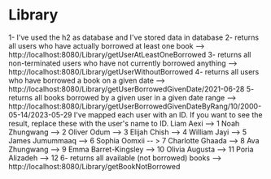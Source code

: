 # Library
1- I've used the h2 as database and I've stored data in database
2- returns all users who have actually borrowed at least one book --> http://localhost:8080/Library/getUserAtLeastOneBorrowed
3- returns all non-terminated users who have not currently borrowed anything --> http://localhost:8080/Library/getUserWithoutBorrowed
4- returns all users who have borrowed a book on a given date --> http://localhost:8080/Library/getUserBorrowedGivenDate/2021-06-28
5- returns all books borrowed by a given user in a given date range --> http://localhost:8080/Library/getUserBorrowedGivenDateByRang/10/2000-05-14/2023-05-29
   I've mapped each user with an ID. If you want to see the result, replace these with the user's name to ID.
     Liam Aexi --> 1
     Noah Zhungwang --> 2
     Oliver Odum --> 3
     Elijah Chish --> 4
     William Jayi --> 5
     James Jumummaaq --> 6
     Sophia Oomxii -- > 7
     Charlotte Ghaada --> 8
     Ava Zhungwang --> 9
     Emma Barret-Kingsley --> 10
     Olivia Augusta --> 11 
     Poria Alizadeh --> 12
6- returns all available (not borrowed) books --> http://localhost:8080/Library/getBookNotBorrowed     
  

   

